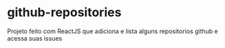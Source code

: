 # github-repositories
Projeto feito com ReactJS que adiciona e lista alguns repositorios github e acessa suas issues
